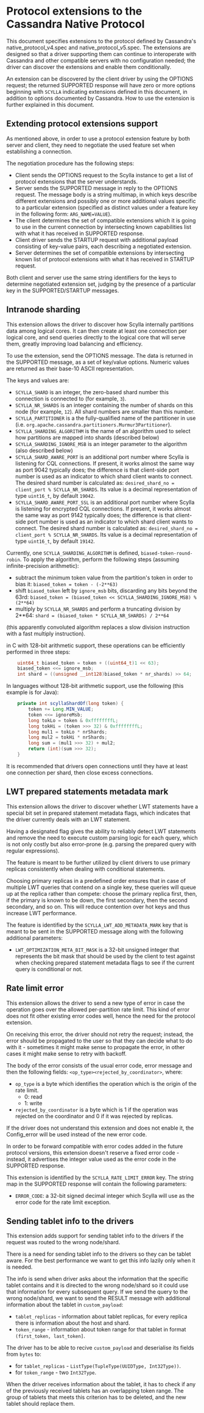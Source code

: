 # Protocol extensions to the Cassandra Native Protocol

This document specifies extensions to the protocol defined
by Cassandra's native_protocol_v4.spec and native_protocol_v5.spec.
The extensions are designed so that a driver supporting them can
continue to interoperate with Cassandra and other compatible servers
with no configuration needed; the driver can discover the extensions
and enable them conditionally.

An extension can be discovered by the client driver by using the OPTIONS
request; the returned SUPPORTED response will have zero or more options
beginning with `SCYLLA` indicating extensions defined in this document, in
addition to options documented by Cassandra. How to use the extension
is further explained in this document.

## Extending protocol extensions support

As mentioned above, in order to use a protocol extension feature by both
server and client, they need to negotiate the used feature set when establishing
a connection.

The negotiation procedure has the following steps:
  - Client sends the OPTIONS request to the Scylla instance to get a list of
    protocol extensions that the server understands.
  - Server sends the SUPPORTED message in reply to the OPTIONS request. The
    message body is a string multimap, in which keys describe different
    extensions and possibly one or more additional values specific to a
    particular extension (specified as distinct values under a feature key in
    the following form: `ARG_NAME=VALUE`).
  - The client determines the set of compatible extensions which it is going
    to use in the current connection by intersecting known capabilities list
    with what it has received in SUPPORTED response.
  - Client driver sends the STARTUP request with additional payload consisting
    of key-value pairs, each describing a negotiated extension.
  - Server determines the set of compatible extensions by intersecting known
    list of protocol extensions with what it has received in STARTUP request.

Both client and server use the same string identifiers for the keys to determine
negotiated extension set, judging by the presence of a particular key in the
SUPPORTED/STARTUP messages.

## Intranode sharding

This extension allows the driver to discover how Scylla internally
partitions data among logical cores. It can then create at least
one connection per logical core, and send queries directly to the
logical core that will serve them, greatly improving load balancing
and efficiency.

To use the extension, send the OPTIONS message. The data is returned
in the SUPPORTED message, as a set of key/value options. Numeric values
are returned as their base-10 ASCII representation.

The keys and values are:
  - `SCYLLA_SHARD` is an integer, the zero-based shard number this connection
    is connected to (for example, `3`).
  - `SCYLLA_NR_SHARDS` is an integer containing the number of shards on this
    node (for example, `12`). All shard numbers are smaller than this number.
  - `SCYLLA_PARTITIONER` is a the fully-qualified name of the partitioner in use (i.e.
    `org.apache.cassandra.partitioners.Murmur3Partitioner`).
  - `SCYLLA_SHARDING_ALGORITHM` is the name of an algorithm used to select how
    partitions are mapped into shards (described below)
  - `SCYLLA_SHARDING_IGNORE_MSB` is an integer parameter to the algorithm (also
    described below)
  - `SCYLLA_SHARD_AWARE_PORT` is an additional port number where Scylla is listening
    for CQL connections. If present, it works almost the same way as port 9042 typically
    does; the difference is that client-side port number is used as an indicator to which
    shard client wants to connect. The desired shard number is calculated as:
    `desired_shard_no = client_port % SCYLLA_NR_SHARDS`. Its value is a decimal
    representation of type `uint16_t`, by default `19042`.
  - `SCYLLA_SHARD_AWARE_PORT_SSL` is an additional port number where Scylla is
    listening for encrypted CQL connections. If present, it works almost the same way
    as port 9142 typically does; the difference is that client-side port number is used
    as an indicator to which shard client wants to connect. The desired shard number
    is calculated as: `desired_shard_no = client_port % SCYLLA_NR_SHARDS`.
    Its value is a decimal representation of type `uint16_t`, by default `19142`.

Currently, one `SCYLLA_SHARDING_ALGORITHM` is defined,
`biased-token-round-robin`. To apply the algorithm,
perform the following steps (assuming infinite-precision arithmetic):

  - subtract the minimum token value from the partition's token
    in order to bias it: `biased_token = token - (-2**63)`
  - shift `biased_token` left by `ignore_msb` bits, discarding any
    bits beyond the 63rd:
      `biased_token = (biased_token << SCYLLA_SHARDING_IGNORE_MSB) % (2**64)`
  - multiply by `SCYLLA_NR_SHARDS` and perform a truncating division by 2**64:
    `shard = (biased_token * SCYLLA_NR_SHARDS) / 2**64`

(this apparently convoluted algorithm replaces a slow division instruction with
a fast multiply instruction).

in C with 128-bit arithmetic support, these operations can be efficiently
performed in three steps:

```c++
    uint64_t biased_token = token + ((uint64_t)1 << 63);
    biased_token <<= ignore_msb;
    int shard = ((unsigned __int128)biased_token * nr_shards) >> 64;
```

In languages without 128-bit arithmetic support, use the following (this example
is for Java):

```Java
    private int scyllaShardOf(long token) {
        token += Long.MIN_VALUE;
        token <<= ignoreMsb;
        long tokLo = token & 0xffffffffL;
        long tokHi = (token >>> 32) & 0xffffffffL;
        long mul1 = tokLo * nrShards;
        long mul2 = tokHi * nrShards;
        long sum = (mul1 >>> 32) + mul2;
        return (int)(sum >>> 32);
    }
```

It is recommended that drivers open connections until they have at
least one connection per shard, then close excess connections.

## LWT prepared statements metadata mark

This extension allows the driver to discover whether LWT statements have a
special bit set in prepared statement metadata flags, which indicates that
the driver currently deals with an LWT statement.

Having a designated flag gives the ability to reliably detect LWT statements
and remove the need to execute custom parsing logic for each query, which is not
only costly but also error-prone (e.g. parsing the prepared query with regular
expressions).

The feature is meant to be further utilized by client drivers to use primary
replicas consistently when dealing with conditional statements.

Choosing primary replicas in a predefined order ensures that in case of multiple
LWT queries that contend on a single key, these queries will queue up at the
replica rather than compete: choose the primary replica first, then, if the
primary is known to be down, the first secondary, then the second secondary, and
so on.
This will reduce contention over hot keys and thus increase LWT performance.

The feature is identified by the `SCYLLA_LWT_ADD_METADATA_MARK` key that is
meant to be sent in the SUPPORTED message along with the following additional
parameters:
  - `LWT_OPTIMIZATION_META_BIT_MASK` is a 32-bit unsigned integer that represents
    the bit mask that should be used by the client to test against when checking
    prepared statement metadata flags to see if the current query is conditional
    or not.

## Rate limit error

This extension allows the driver to send a new type of error in case the operation
goes over the allowed per-partition rate limit. This kind of error does not fit
other existing error codes well, hence the need for the protocol extension.

On receiving this error, the driver should not retry the request; instead,
the error should be propagated to the user so that they can decide what to do
with it - sometimes it might make sense to propagate the error, in other cases
it might make sense to retry with backoff.

The body of the error consists of the usual error code, error message and then
the following fields: `<op_type><rejected_by_coordinator>`, where:

- `op_type` is a byte which identifies the operation which is the origin
  of the rate limit.
  - 0: read
  - 1: write
- `rejected_by_coordinator` is a byte which is 1 if the operation was rejected
  on the coordinator and 0 if it was rejected by replicas.

If the driver does not understand this extension and does not enable it,
the Config_error will be used instead of the new error code.

In order to be forward compatible with error codes added in the future protocol
versions, this extension doesn't reserve a fixed error code - instead, it
advertises the integer value used as the error code in the SUPPORTED response.

This extension is identified by the `SCYLLA_RATE_LIMIT_ERROR` key.
The string map in the SUPPORTED response will contain the following parameters:

  - `ERROR_CODE`: a 32-bit signed decimal integer which Scylla
    will use as the error code for the rate limit exception.

## Sending tablet info to the drivers

This extension adds support for sending tablet info to the drivers if the 
request was routed to the wrong node/shard.

There is a need for sending tablet info to the drivers so they can be 
tablet aware.
For the best performance we want to get this info lazily only when it is 
needed.

The info is send when driver asks about the information that the specific 
tablet contains and it is directed to the wrong node/shard so it could 
use that information for every subsequent query.
If we send the query to the wrong node/shard, we want to send the RESULT 
message with additional information about the tablet in `custom_payload`:

  - `tablet_replicas` - information about tablet replicas, for every
    replica there is information about the host and shard.
  - `token_range` - information about token range for that tablet in
    format `(first_token, last_token]`.

The driver has to be able to recive `custom_payload` and deserialise its fields
from `bytes` to:

  - for `tablet_replicas` - `ListType(TupleType(UUIDType, Int32Type))`.
  - for `token_range` - two `Int32Type`.

When the driver receives information about the tablet, it has to check if any of
the previously received tablets has an overlapping token range.
The group of tablets that meets this criterion has to be deleted, and the new
tablet should replace them.
